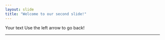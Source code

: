 ```yaml
---
layout: slide
title: "Welcome to our second slide!"
---
```

Your text
Use the left arrow to go back!

---
